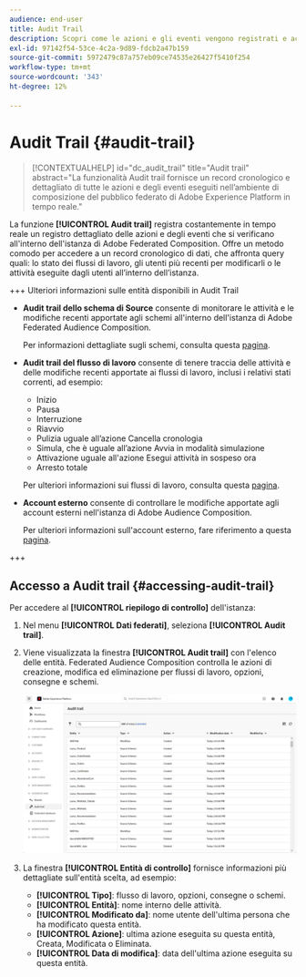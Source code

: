 ```yaml
---
audience: end-user
title: Audit Trail
description: Scopri come le azioni e gli eventi vengono registrati e accessibili nell’audit trail
exl-id: 97142f54-53ce-4c2a-9d89-fdcb2a47b159
source-git-commit: 5972479c87a757eb09ce74535e26427f5410f254
workflow-type: tm+mt
source-wordcount: '343'
ht-degree: 12%

---
```


# Audit Trail {#audit-trail}

>[!CONTEXTUALHELP]
>id="dc_audit_trail"
>title="Audit trail"
>abstract="La funzionalità Audit trail fornisce un record cronologico e dettagliato di tutte le azioni e degli eventi eseguiti nell’ambiente di composizione del pubblico federato di Adobe Experience Platform in tempo reale."

La funzione **[!UICONTROL Audit trail]** registra costantemente in tempo reale un registro dettagliato delle azioni e degli eventi che si verificano all&#39;interno dell&#39;istanza di Adobe Federated Composition. Offre un metodo comodo per accedere a un record cronologico di dati, che affronta query quali: lo stato dei flussi di lavoro, gli utenti più recenti per modificarli o le attività eseguite dagli utenti all’interno dell’istanza.

+++ Ulteriori informazioni sulle entità disponibili in Audit Trail

* **Audit trail dello schema di Source** consente di monitorare le attività e le modifiche recenti apportate agli schemi all&#39;interno dell&#39;istanza di Adobe Federated Audience Composition.

  Per informazioni dettagliate sugli schemi, consulta questa [pagina](../customer/schemas.md).

* **Audit trail del flusso di lavoro** consente di tenere traccia delle attività e delle modifiche recenti apportate ai flussi di lavoro, inclusi i relativi stati correnti, ad esempio:

   * Inizio
   * Pausa
   * Interruzione
   * Riavvio
   * Pulizia uguale all’azione Cancella cronologia
   * Simula, che è uguale all’azione Avvia in modalità simulazione
   * Attivazione uguale all&#39;azione Esegui attività in sospeso ora
   * Arresto totale

  Per ulteriori informazioni sui flussi di lavoro, consulta questa [pagina](../compositions/gs-compositions.md).

* **Account esterno** consente di controllare le modifiche apportate agli account esterni nell&#39;istanza di Adobe Audience Composition.

  Per ulteriori informazioni sull&#39;account esterno, fare riferimento a questa [pagina](../connections/federated-db.md).

+++

## Accesso a Audit trail {#accessing-audit-trail}

Per accedere al **[!UICONTROL riepilogo di controllo]** dell&#39;istanza:

1. Nel menu **[!UICONTROL Dati federati]**, seleziona **[!UICONTROL Audit trail]**.

1. Viene visualizzata la finestra **[!UICONTROL Audit trail]** con l&#39;elenco delle entità. Federated Audience Composition controlla le azioni di creazione, modifica ed eliminazione per flussi di lavoro, opzioni, consegne e schemi.

   ![](assets/audit_trail.png)

1. La finestra **[!UICONTROL Entità di controllo]** fornisce informazioni più dettagliate sull&#39;entità scelta, ad esempio:

   * **[!UICONTROL Tipo]**: flusso di lavoro, opzioni, consegne o schemi.
   * **[!UICONTROL Entità]**: nome interno delle attività.
   * **[!UICONTROL Modificato da]**: nome utente dell&#39;ultima persona che ha modificato questa entità.
   * **[!UICONTROL Azione]**: ultima azione eseguita su questa entità, Creata, Modificata o Eliminata.
   * **[!UICONTROL Data di modifica]**: data dell&#39;ultima azione eseguita su questa entità.
